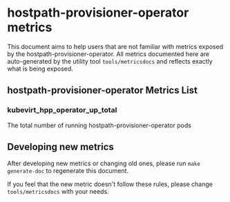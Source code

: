 # hostpath-provisioner-operator metrics
This document aims to help users that are not familiar with metrics exposed by the hostpath-provisioner-operator.
All metrics documented here are auto-generated by the utility tool `tools/metricsdocs` and reflects exactly what is being exposed.

## hostpath-provisioner-operator Metrics List
### kubevirt_hpp_operator_up_total
The total number of running hostpath-provisioner-operator pods
## Developing new metrics
After developing new metrics or changing old ones, please run `make generate-doc` to regenerate this document.

If you feel that the new metric doesn't follow these rules, please change `tools/metricsdocs` with your needs.
